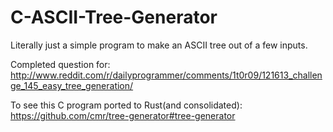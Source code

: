 C-ASCII-Tree-Generator
======================

Literally just a simple program to make an ASCII tree out of a few inputs.

Completed question for: http://www.reddit.com/r/dailyprogrammer/comments/1t0r09/121613_challenge_145_easy_tree_generation/

To see this C program ported to Rust(and consolidated): https://github.com/cmr/tree-generator#tree-generator

